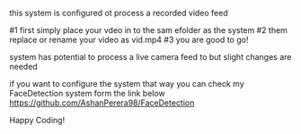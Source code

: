 this system is configured ot process a recorded video feed

#1 first simply place your vdeo in to the sam efolder as the system
#2 them replace or rename your video as vid.mp4
#3 you are good to go!

system has potential to process a live camera feed to but slight changes are needed

if you want to configure the system that way you can check my FaceDetection system form the link below
https://github.com/AshanPerera98/FaceDetection

Happy Coding!
